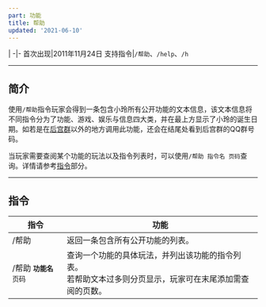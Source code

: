 ```yaml
---
part: 功能
title: 帮助
updated: '2021-06-10'
---
```


 |
-|-
首次出现|2011年11月24日
支持指令|`/帮助`、`/help`、`/h`

---

## 简介

使用`/帮助`指令玩家会得到一条包含小玲所有公开功能的文本信息，该文本信息将不同指令分为了功能、游戏、娱乐与信息四大类，并在最上方显示了小玲的诞生日期。如若是在[后宫群](/intro/index#后宫群)以外的地方调用此功能，还会在结尾处看到后宫群的QQ群号码。

当玩家需要查阅某个功能的玩法以及指令列表时，可以使用`/帮助 指令名 页码`查询。详情请参考[指令](#指令)部分。

---

## 指令

指令|功能
---|---
/帮助|返回一条包含所有公开功能的列表。
/帮助 **`功能名`**`页码`|查询一个功能的具体玩法，并列出该功能的指令列表。<br/>若帮助文本过多则分页显示，玩家可在末尾添加需查阅的页数。